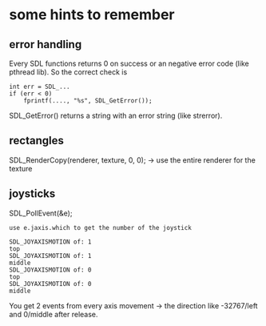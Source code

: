 some hints to remember
======================

error handling
--------------

Every SDL functions returns 0 on success or an negative error code (like pthread lib). So the correct check is

	int err = SDL_...
	if (err < 0)
		fprintf(...., "%s", SDL_GetError());


SDL_GetError() returns a string with an error string (like strerror).


rectangles
----------

SDL_RenderCopy(renderer, texture, 0, 0); -> use the entire renderer for the texture


joysticks
---------

SDL_PollEvent(&e);

	use e.jaxis.which to get the number of the joystick

	SDL_JOYAXISMOTION of: 1
	top
	SDL_JOYAXISMOTION of: 1
	middle
	SDL_JOYAXISMOTION of: 0
	top
	SDL_JOYAXISMOTION of: 0
	middle

You get 2 events from every axis movement -> the direction like -32767/left and 0/middle after release.

